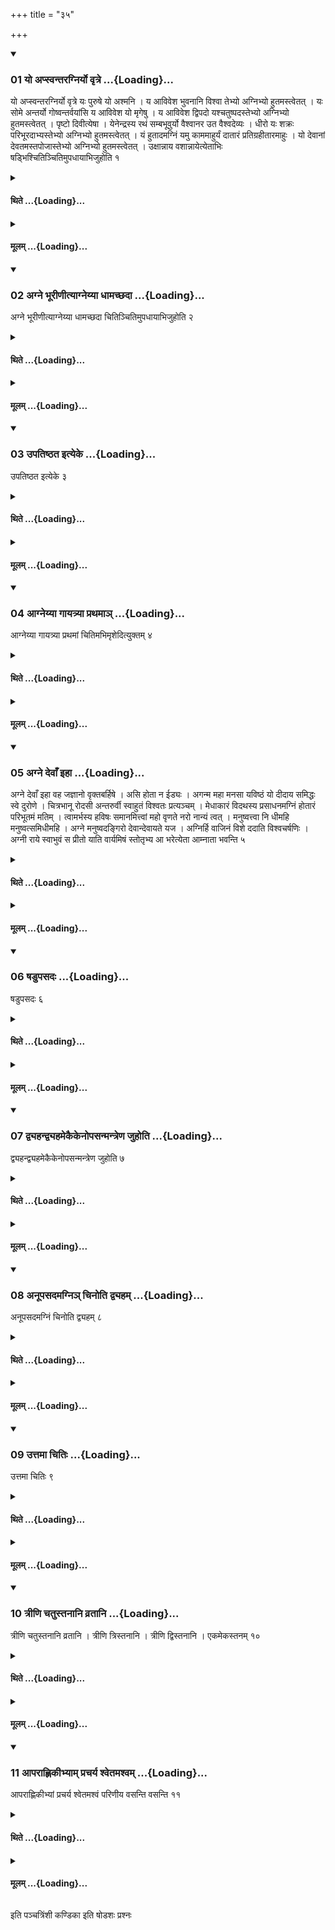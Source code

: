 +++
title = "३५"

+++

<div class="js_include" includetitle="true" newlevelforh1="3" unfilled url="/vedAH_yajuH/taittirIyam/sUtram/ApastambaH/shrautam/vishvAsa-prastutiH/16/35/01_yo_apsvantaragniryo_vRtre.md">
<details open><summary><h3>01 यो अप्स्वन्तरग्निर्यो वृत्रे ...{Loading}...</h3></summary>

यो अप्स्वन्तरग्निर्यो वृत्रे यः पुरुषे यो अश्मनि । य आविवेश भुवनानि विश्वा तेभ्यो अग्निभ्यो हुतमस्त्वेतत् । यः सोमे अन्तर्यो गोष्वन्तर्वयांसि य आविवेश यो मृगेषु । य आविवेश द्विपदो यश्चतुष्पदस्तेभ्यो अग्निभ्यो हुतमस्त्वेतत् । पृष्टो दिवीत्येषा । येनेन्द्रस्य रथं सम्बभूवुर्यो वैश्वानर उत वैश्वदेव्यः । धीरो यः शक्रः परिभूरदाभ्यस्तेभ्यो अग्निभ्यो हुतमस्त्वेतत् । यं हुतादमग्निं यमु काममाहुर्यं दातारं प्रतिग्रहीतारमाहुः । यो देवानां देवतमस्तपोजास्तेभ्यो अग्निभ्यो हुतमस्त्वेतत् । उक्षान्नाय वशान्नायेत्येताभिः षड्भिश्चितिञ्चितिमुपधायाभिजुहोति १
</details>
</div>
<div class="js_include collapsed" newlevelforh1="4" title="थिते" unfilled url="/vedAH_yajuH/taittirIyam/sUtram/ApastambaH/shrautam/thite/16/35/01_yo_apsvantaragniryo_vRtre.md">
<details><summary><h4>थिते ...{Loading}...</h4></summary>

यो अप्स्वन्तरग्निर्यो वृत्रे यः पुरुषे यो अश्मनि । य आविवेश भुवनानि विश्वा तेभ्यो अग्निभ्यो हुतमस्त्वेतत् । यः सोमे अन्तर्यो गोष्वन्तर्वयांसि य आविवेश यो मृगेषु । य आविवेश द्विपदो यश्चतुष्पदस्तेभ्यो अग्निभ्यो हुतमस्त्वेतत् । पृष्टो दिवीत्येषा । येनेन्द्रस्य रथं सम्बभूवुर्यो वैश्वानर उत वैश्वदेव्यः । धीरो यः शक्रः परिभूरदाभ्यस्तेभ्यो अग्निभ्यो हुतमस्त्वेतत् । यं हुतादमग्निं यमु काममाहुर्यं दातारं प्रतिग्रहीतारमाहुः । यो देवानां देवतमस्तपोजास्तेभ्यो अग्निभ्यो हुतमस्त्वेतत् । उक्षान्नाय वशान्नायेत्येताभिः षड्भिश्चितिञ्चितिमुपधायाभिजुहोति १
</details>
</div>
<div class="js_include collapsed" newlevelforh1="4" title="मूलम्" unfilled url="/vedAH_yajuH/taittirIyam/sUtram/ApastambaH/shrautam/mUlam/16/35/01_yo_apsvantaragniryo_vRtre.md">
<details><summary><h4>मूलम् ...{Loading}...</h4></summary>

यो अप्स्वन्तरग्निर्यो वृत्रे यः पुरुषे यो अश्मनि । य आविवेश भुवनानि विश्वा तेभ्यो अग्निभ्यो हुतमस्त्वेतत् । यः सोमे अन्तर्यो गोष्वन्तर्वयांसि य आविवेश यो मृगेषु । य आविवेश द्विपदो यश्चतुष्पदस्तेभ्यो अग्निभ्यो हुतमस्त्वेतत् । पृष्टो दिवीत्येषा । येनेन्द्रस्य रथं सम्बभूवुर्यो वैश्वानर उत वैश्वदेव्यः । धीरो यः शक्रः परिभूरदाभ्यस्तेभ्यो अग्निभ्यो हुतमस्त्वेतत् । यं हुतादमग्निं यमु काममाहुर्यं दातारं प्रतिग्रहीतारमाहुः । यो देवानां देवतमस्तपोजास्तेभ्यो अग्निभ्यो हुतमस्त्वेतत् । उक्षान्नाय वशान्नायेत्येताभिः षड्भिश्चितिञ्चितिमुपधायाभिजुहोति १
</details>
</div>
<div class="js_include" includetitle="true" newlevelforh1="3" unfilled url="/vedAH_yajuH/taittirIyam/sUtram/ApastambaH/shrautam/vishvAsa-prastutiH/16/35/02_agne_bhUrINItyAgneyyA_dhAmachChadA.md">
<details open><summary><h3>02 अग्ने भूरीणीत्याग्नेय्या धामच्छदा ...{Loading}...</h3></summary>

अग्ने भूरीणीत्याग्नेय्या धामच्छदा चितिञ्चितिमुपधायाभिजुहोति २
</details>
</div>
<div class="js_include collapsed" newlevelforh1="4" title="थिते" unfilled url="/vedAH_yajuH/taittirIyam/sUtram/ApastambaH/shrautam/thite/16/35/02_agne_bhUrINItyAgneyyA_dhAmachChadA.md">
<details><summary><h4>थिते ...{Loading}...</h4></summary>

अग्ने भूरीणीत्याग्नेय्या धामच्छदा चितिञ्चितिमुपधायाभिजुहोति २
</details>
</div>
<div class="js_include collapsed" newlevelforh1="4" title="मूलम्" unfilled url="/vedAH_yajuH/taittirIyam/sUtram/ApastambaH/shrautam/mUlam/16/35/02_agne_bhUrINItyAgneyyA_dhAmachChadA.md">
<details><summary><h4>मूलम् ...{Loading}...</h4></summary>

अग्ने भूरीणीत्याग्नेय्या धामच्छदा चितिञ्चितिमुपधायाभिजुहोति २
</details>
</div>
<div class="js_include" includetitle="true" newlevelforh1="3" unfilled url="/vedAH_yajuH/taittirIyam/sUtram/ApastambaH/shrautam/vishvAsa-prastutiH/16/35/03_upatiShThata_ityeke.md">
<details open><summary><h3>03 उपतिष्ठत इत्येके ...{Loading}...</h3></summary>

उपतिष्ठत इत्येके ३
</details>
</div>
<div class="js_include collapsed" newlevelforh1="4" title="थिते" unfilled url="/vedAH_yajuH/taittirIyam/sUtram/ApastambaH/shrautam/thite/16/35/03_upatiShThata_ityeke.md">
<details><summary><h4>थिते ...{Loading}...</h4></summary>

उपतिष्ठत इत्येके ३
</details>
</div>
<div class="js_include collapsed" newlevelforh1="4" title="मूलम्" unfilled url="/vedAH_yajuH/taittirIyam/sUtram/ApastambaH/shrautam/mUlam/16/35/03_upatiShThata_ityeke.md">
<details><summary><h4>मूलम् ...{Loading}...</h4></summary>

उपतिष्ठत इत्येके ३
</details>
</div>
<div class="js_include" includetitle="true" newlevelforh1="3" unfilled url="/vedAH_yajuH/taittirIyam/sUtram/ApastambaH/shrautam/vishvAsa-prastutiH/16/35/04_AgneyyA_gAyatryA_prathamA~n.md">
<details open><summary><h3>04 आग्नेय्या गायत्र्या प्रथमाञ् ...{Loading}...</h3></summary>

आग्नेय्या गायत्र्या प्रथमां चितिमभिमृशेदित्युक्तम् ४
</details>
</div>
<div class="js_include collapsed" newlevelforh1="4" title="थिते" unfilled url="/vedAH_yajuH/taittirIyam/sUtram/ApastambaH/shrautam/thite/16/35/04_AgneyyA_gAyatryA_prathamA~n.md">
<details><summary><h4>थिते ...{Loading}...</h4></summary>

आग्नेय्या गायत्र्या प्रथमां चितिमभिमृशेदित्युक्तम् ४
</details>
</div>
<div class="js_include collapsed" newlevelforh1="4" title="मूलम्" unfilled url="/vedAH_yajuH/taittirIyam/sUtram/ApastambaH/shrautam/mUlam/16/35/04_AgneyyA_gAyatryA_prathamA~n.md">
<details><summary><h4>मूलम् ...{Loading}...</h4></summary>

आग्नेय्या गायत्र्या प्रथमां चितिमभिमृशेदित्युक्तम् ४
</details>
</div>
<div class="js_include" includetitle="true" newlevelforh1="3" unfilled url="/vedAH_yajuH/taittirIyam/sUtram/ApastambaH/shrautam/vishvAsa-prastutiH/16/35/05_agne_devA.N_ihA.md">
<details open><summary><h3>05 अग्ने देवाँ इहा ...{Loading}...</h3></summary>

अग्ने देवाँ इहा वह जज्ञानो वृक्तबर्हिषे । असि होता न ईड्यः । अगन्म महा मनसा यविष्ठं यो दीदाय समिद्धः स्वे दुरोणे । चित्रभानू रोदसी अन्तरुर्वी स्वाहुतं विश्वतः प्रत्यञ्चम् । मेधाकारं विदथस्य प्रसाधनमग्निं होतारं परिभूतमं मतिम् । त्वामर्भस्य हविषः समानमित्त्वां महो वृणते नरो नान्यं त्वत् । मनुष्वत्त्वा नि धीमहि मनुष्वत्समिधीमहि । अग्ने मनुष्वदङ्गिरो देवान्देवायते यज । अग्निर्हि वाजिनं विशे ददाति विश्वचर्षणिः । अग्नी राये स्वाभुवं स प्रीतो याति वार्यमिषं स्तोतृभ्य आ भरेत्येता आम्नाता भवन्ति ५
</details>
</div>
<div class="js_include collapsed" newlevelforh1="4" title="थिते" unfilled url="/vedAH_yajuH/taittirIyam/sUtram/ApastambaH/shrautam/thite/16/35/05_agne_devA.N_ihA.md">
<details><summary><h4>थिते ...{Loading}...</h4></summary>

अग्ने देवाँ इहा वह जज्ञानो वृक्तबर्हिषे । असि होता न ईड्यः । अगन्म महा मनसा यविष्ठं यो दीदाय समिद्धः स्वे दुरोणे । चित्रभानू रोदसी अन्तरुर्वी स्वाहुतं विश्वतः प्रत्यञ्चम् । मेधाकारं विदथस्य प्रसाधनमग्निं होतारं परिभूतमं मतिम् । त्वामर्भस्य हविषः समानमित्त्वां महो वृणते नरो नान्यं त्वत् । मनुष्वत्त्वा नि धीमहि मनुष्वत्समिधीमहि । अग्ने मनुष्वदङ्गिरो देवान्देवायते यज । अग्निर्हि वाजिनं विशे ददाति विश्वचर्षणिः । अग्नी राये स्वाभुवं स प्रीतो याति वार्यमिषं स्तोतृभ्य आ भरेत्येता आम्नाता भवन्ति ५
</details>
</div>
<div class="js_include collapsed" newlevelforh1="4" title="मूलम्" unfilled url="/vedAH_yajuH/taittirIyam/sUtram/ApastambaH/shrautam/mUlam/16/35/05_agne_devA.N_ihA.md">
<details><summary><h4>मूलम् ...{Loading}...</h4></summary>

अग्ने देवाँ इहा वह जज्ञानो वृक्तबर्हिषे । असि होता न ईड्यः । अगन्म महा मनसा यविष्ठं यो दीदाय समिद्धः स्वे दुरोणे । चित्रभानू रोदसी अन्तरुर्वी स्वाहुतं विश्वतः प्रत्यञ्चम् । मेधाकारं विदथस्य प्रसाधनमग्निं होतारं परिभूतमं मतिम् । त्वामर्भस्य हविषः समानमित्त्वां महो वृणते नरो नान्यं त्वत् । मनुष्वत्त्वा नि धीमहि मनुष्वत्समिधीमहि । अग्ने मनुष्वदङ्गिरो देवान्देवायते यज । अग्निर्हि वाजिनं विशे ददाति विश्वचर्षणिः । अग्नी राये स्वाभुवं स प्रीतो याति वार्यमिषं स्तोतृभ्य आ भरेत्येता आम्नाता भवन्ति ५
</details>
</div>
<div class="js_include" includetitle="true" newlevelforh1="3" unfilled url="/vedAH_yajuH/taittirIyam/sUtram/ApastambaH/shrautam/vishvAsa-prastutiH/16/35/06_ShaDupasadaH.md">
<details open><summary><h3>06 षडुपसदः ...{Loading}...</h3></summary>

षडुपसदः ६
</details>
</div>
<div class="js_include collapsed" newlevelforh1="4" title="थिते" unfilled url="/vedAH_yajuH/taittirIyam/sUtram/ApastambaH/shrautam/thite/16/35/06_ShaDupasadaH.md">
<details><summary><h4>थिते ...{Loading}...</h4></summary>

षडुपसदः ६
</details>
</div>
<div class="js_include collapsed" newlevelforh1="4" title="मूलम्" unfilled url="/vedAH_yajuH/taittirIyam/sUtram/ApastambaH/shrautam/mUlam/16/35/06_ShaDupasadaH.md">
<details><summary><h4>मूलम् ...{Loading}...</h4></summary>

षडुपसदः ६
</details>
</div>
<div class="js_include" includetitle="true" newlevelforh1="3" unfilled url="/vedAH_yajuH/taittirIyam/sUtram/ApastambaH/shrautam/vishvAsa-prastutiH/16/35/07_dvyahandvyahamekaikenopasanmantreNa_juhoti.md">
<details open><summary><h3>07 द्व्यहन्द्व्यहमेकैकेनोपसन्मन्त्रेण जुहोति ...{Loading}...</h3></summary>

द्व्यहन्द्व्यहमेकैकेनोपसन्मन्त्रेण जुहोति ७
</details>
</div>
<div class="js_include collapsed" newlevelforh1="4" title="थिते" unfilled url="/vedAH_yajuH/taittirIyam/sUtram/ApastambaH/shrautam/thite/16/35/07_dvyahandvyahamekaikenopasanmantreNa_juhoti.md">
<details><summary><h4>थिते ...{Loading}...</h4></summary>

द्व्यहन्द्व्यहमेकैकेनोपसन्मन्त्रेण जुहोति ७
</details>
</div>
<div class="js_include collapsed" newlevelforh1="4" title="मूलम्" unfilled url="/vedAH_yajuH/taittirIyam/sUtram/ApastambaH/shrautam/mUlam/16/35/07_dvyahandvyahamekaikenopasanmantreNa_juhoti.md">
<details><summary><h4>मूलम् ...{Loading}...</h4></summary>

द्व्यहन्द्व्यहमेकैकेनोपसन्मन्त्रेण जुहोति ७
</details>
</div>
<div class="js_include" includetitle="true" newlevelforh1="3" unfilled url="/vedAH_yajuH/taittirIyam/sUtram/ApastambaH/shrautam/vishvAsa-prastutiH/16/35/08_anUpasadamagni~n_chinoti_dvyaham.md">
<details open><summary><h3>08 अनूपसदमग्निञ् चिनोति द्व्यहम् ...{Loading}...</h3></summary>

अनूपसदमग्निं चिनोति द्व्यहम् ८
</details>
</div>
<div class="js_include collapsed" newlevelforh1="4" title="थिते" unfilled url="/vedAH_yajuH/taittirIyam/sUtram/ApastambaH/shrautam/thite/16/35/08_anUpasadamagni~n_chinoti_dvyaham.md">
<details><summary><h4>थिते ...{Loading}...</h4></summary>

अनूपसदमग्निं चिनोति द्व्यहम् ८
</details>
</div>
<div class="js_include collapsed" newlevelforh1="4" title="मूलम्" unfilled url="/vedAH_yajuH/taittirIyam/sUtram/ApastambaH/shrautam/mUlam/16/35/08_anUpasadamagni~n_chinoti_dvyaham.md">
<details><summary><h4>मूलम् ...{Loading}...</h4></summary>

अनूपसदमग्निं चिनोति द्व्यहम् ८
</details>
</div>
<div class="js_include" includetitle="true" newlevelforh1="3" unfilled url="/vedAH_yajuH/taittirIyam/sUtram/ApastambaH/shrautam/vishvAsa-prastutiH/16/35/09_uttamA_chitiH.md">
<details open><summary><h3>09 उत्तमा चितिः ...{Loading}...</h3></summary>

उत्तमा चितिः ९
</details>
</div>
<div class="js_include collapsed" newlevelforh1="4" title="थिते" unfilled url="/vedAH_yajuH/taittirIyam/sUtram/ApastambaH/shrautam/thite/16/35/09_uttamA_chitiH.md">
<details><summary><h4>थिते ...{Loading}...</h4></summary>

उत्तमा चितिः ९
</details>
</div>
<div class="js_include collapsed" newlevelforh1="4" title="मूलम्" unfilled url="/vedAH_yajuH/taittirIyam/sUtram/ApastambaH/shrautam/mUlam/16/35/09_uttamA_chitiH.md">
<details><summary><h4>मूलम् ...{Loading}...</h4></summary>

उत्तमा चितिः ९
</details>
</div>
<div class="js_include" includetitle="true" newlevelforh1="3" unfilled url="/vedAH_yajuH/taittirIyam/sUtram/ApastambaH/shrautam/vishvAsa-prastutiH/16/35/10_trINi_chatustanAni_vratAni.md">
<details open><summary><h3>10 त्रीणि चतुस्तनानि व्रतानि ...{Loading}...</h3></summary>

त्रीणि चतुस्तनानि व्रतानि । त्रीणि त्रिस्तनानि । त्रीणि द्विस्तनानि । एकमेकस्तनम् १०
</details>
</div>
<div class="js_include collapsed" newlevelforh1="4" title="थिते" unfilled url="/vedAH_yajuH/taittirIyam/sUtram/ApastambaH/shrautam/thite/16/35/10_trINi_chatustanAni_vratAni.md">
<details><summary><h4>थिते ...{Loading}...</h4></summary>

त्रीणि चतुस्तनानि व्रतानि । त्रीणि त्रिस्तनानि । त्रीणि द्विस्तनानि । एकमेकस्तनम् १०
</details>
</div>
<div class="js_include collapsed" newlevelforh1="4" title="मूलम्" unfilled url="/vedAH_yajuH/taittirIyam/sUtram/ApastambaH/shrautam/mUlam/16/35/10_trINi_chatustanAni_vratAni.md">
<details><summary><h4>मूलम् ...{Loading}...</h4></summary>

त्रीणि चतुस्तनानि व्रतानि । त्रीणि त्रिस्तनानि । त्रीणि द्विस्तनानि । एकमेकस्तनम् १०
</details>
</div>
<div class="js_include" includetitle="true" newlevelforh1="3" unfilled url="/vedAH_yajuH/taittirIyam/sUtram/ApastambaH/shrautam/vishvAsa-prastutiH/16/35/11_AparAhNikIbhyAm_pracharya_shvetamashvam.md">
<details open><summary><h3>11 आपराह्णिकीभ्याम् प्रचर्य श्वेतमश्वम् ...{Loading}...</h3></summary>

आपराह्णिकीभ्यां प्रचर्य श्वेतमश्वं परिणीय वसन्ति वसन्ति ११
</details>
</div>
<div class="js_include collapsed" newlevelforh1="4" title="थिते" unfilled url="/vedAH_yajuH/taittirIyam/sUtram/ApastambaH/shrautam/thite/16/35/11_AparAhNikIbhyAm_pracharya_shvetamashvam.md">
<details><summary><h4>थिते ...{Loading}...</h4></summary>

आपराह्णिकीभ्यां प्रचर्य श्वेतमश्वं परिणीय वसन्ति वसन्ति ११
</details>
</div>
<div class="js_include collapsed" newlevelforh1="4" title="मूलम्" unfilled url="/vedAH_yajuH/taittirIyam/sUtram/ApastambaH/shrautam/mUlam/16/35/11_AparAhNikIbhyAm_pracharya_shvetamashvam.md">
<details><summary><h4>मूलम् ...{Loading}...</h4></summary>

आपराह्णिकीभ्यां प्रचर्य श्वेतमश्वं परिणीय वसन्ति वसन्ति ११
</details>
</div>

  
इति पञ्चत्रिंशी कण्डिका 
इति षोडशः प्रश्नः 
